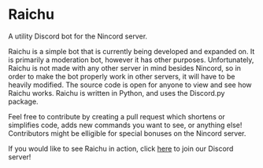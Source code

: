 # Raichu
A utility Discord bot for the Nincord server.

Raichu is a simple bot that is currently being developed and expanded on. It is primarily a moderation bot, however it has other purposes. Unfortunately, Raichu is not made with any other server in mind besides Nincord, so in order to make the bot properly work in other servers, it will have to be heavily modified. The source code is open for anyone to view and see how Raichu works. Raichu is written in Python, and uses the Discord.py package.

Feel free to contribute by creating a pull request which shortens or simplifies code, adds new commands you want to see, or anything else! Contributors might be elligible for special bonuses on the Nincord server.

If you would like to see Raichu in action, click [here](https://discord.gg/mYjeaZQ) to join our Discord server!